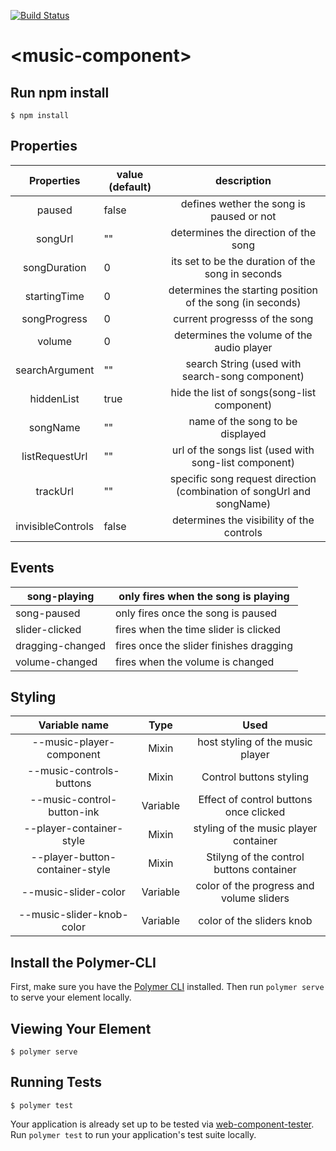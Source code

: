 [![Build Status](https://travis-ci.com/jusolete/music-component3.svg?branch=master)](https://travis-ci.com/jusolete/music-component3)
# \<music-component\>
<!--
```
<custom-element-demo>
  <template>
    <link rel="import" href="./music-component.html">
    <music-component></music-component>
  </template>
</custom-element-demo>
```
-->


## Run npm install

```
$ npm install
```

## Properties

|     Properties    | value (default) |                              description                              |
|:-----------------:|-----------------|:---------------------------------------------------------------------:|
|       paused      |      false      |                defines wether the song is paused or not               |
|      songUrl      |        ""       |                  determines the direction of the song                 |
|    songDuration   |        0        |           its set to be the duration of the song in seconds           |
|    startingTime   |        0        |       determines the starting position of the song (in seconds)       |
| songProgress      |        0        |                     current progresss of the song                     |
|       volume      |        0        |               determines the volume of the audio player               |
|   searchArgument  |        ""       |            search String (used with search-song component)            |
|     hiddenList    |       true      |              hide the list of songs(song-list component)              |
|      songName     |        ""       |                    name of the song to be displayed                   |
|   listRequestUrl  |        ""       |         url of the songs list (used with song-list component)         |
|      trackUrl     |        ""       | specific song request direction (combination of songUrl and songName) |
| invisibleControls |      false      |               determines the visibility of the controls               |

## Events

| song-playing     | only fires when the song is playing     |
|------------------|-----------------------------------------|
| song-paused      | only fires once the song is paused      |
| slider-clicked   | fires when the time slider is clicked   |
| dragging-changed | fires once the slider finishes dragging |
| volume-changed   | fires when the volume is changed        |

## Styling


|          Variable name          |   Type   |                   Used                   |
|:-------------------------------:|:--------:|:----------------------------------------:|
|     --music-player-component    |   Mixin  |     host styling of the music player     |
|     --music-controls-buttons    |   Mixin  |          Control buttons styling         |
|    --music-control-button-ink   | Variable |  Effect of control buttons once clicked  |
|     --player-container-style    |   Mixin  |   styling of the music player container  |
| --player-button-container-style |   Mixin  | Stilyng of the control buttons container |
|       --music-slider-color      | Variable | color of the progress and volume sliders |
|    --music-slider-knob-color    | Variable |         color of the sliders knob        |

## Install the Polymer-CLI

First, make sure you have the [Polymer CLI](https://www.npmjs.com/package/polymer-cli) installed. Then run `polymer serve` to serve your element locally.

## Viewing Your Element

```
$ polymer serve
```

## Running Tests

```
$ polymer test
```

Your application is already set up to be tested via [web-component-tester](https://github.com/Polymer/web-component-tester). Run `polymer test` to run your application's test suite locally.
